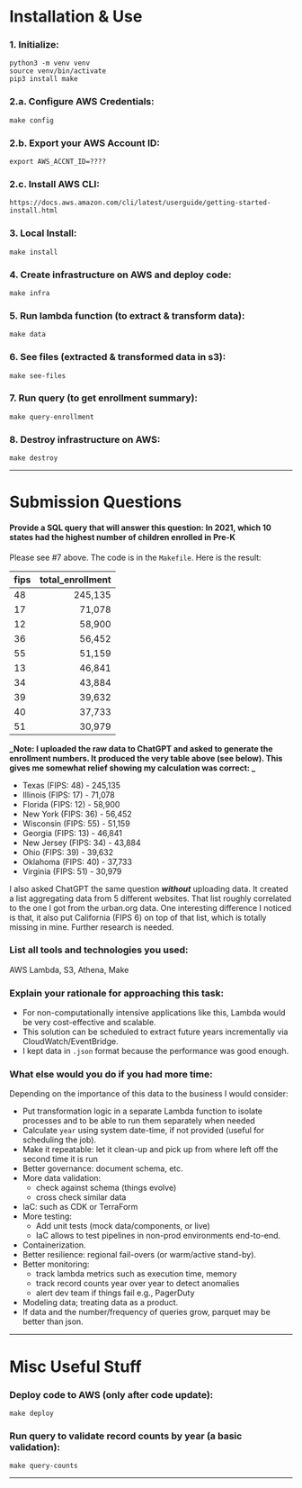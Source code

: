 # Installation & Use

### 1. Initialize:
```
python3 -m venv venv
source venv/bin/activate
pip3 install make
```

### 2.a. Configure AWS Credentials:
```
make config
```

### 2.b. Export your AWS Account ID:
```
export AWS_ACCNT_ID=????
```

### 2.c. Install AWS CLI:
```
https://docs.aws.amazon.com/cli/latest/userguide/getting-started-install.html
```

### 3. Local Install:
```
make install
```

### 4. Create infrastructure on AWS and deploy code:
```
make infra
```

### 5. Run lambda function (to extract & transform data):
```
make data
```

### 6. See files (extracted & transformed data in s3):
```
make see-files
```

### 7. Run query (to get enrollment summary):
```
make query-enrollment
```

### 8. Destroy infrastructure on AWS:
```
make destroy
```
___
# Submission Questions
#### Provide a SQL query that will answer this question: In 2021, which 10 states had the highest number of children enrolled in Pre-K

Please see #7 above. The code is in the `Makefile`. Here is the result:

| fips | total_enrollment |
|------|-----------------:|
| 48   |          245,135 |
| 17   |           71,078 |
| 12   |           58,900 |
| 36   |           56,452 |
| 55   |           51,159 |
| 13   |           46,841 |
| 34   |           43,884 |
| 39   |           39,632 |
| 40   |           37,733 |
| 51   |           30,979 |

**_Note: I uploaded the raw data to ChatGPT and asked to generate the enrollment numbers. It produced the very table above (see below). This gives me somewhat relief showing my calculation was correct: _** 

- Texas (FIPS: 48) - 245,135
- Illinois (FIPS: 17) - 71,078
- Florida (FIPS: 12) - 58,900
- New York (FIPS: 36) - 56,452
- Wisconsin (FIPS: 55) - 51,159
- Georgia (FIPS: 13) - 46,841
- New Jersey (FIPS: 34) - 43,884
- Ohio (FIPS: 39) - 39,632
- Oklahoma (FIPS: 40) - 37,733
- Virginia (FIPS: 51) - 30,979

I also asked ChatGPT the same question **_without_** uploading data. It created a list aggregating data from 5 different websites. That list roughly correlated to the one I got from the urban.org data. One interesting difference I noticed is that, it also put California (FIPS 6) on top of that list, which is totally missing in mine. Further research is needed. 

### List all tools and technologies you used:

AWS Lambda, S3, Athena, Make

### Explain your rationale for approaching this task:

- For non-computationally intensive applications like this, Lambda would be very cost-effective and scalable.
- This solution can be scheduled to extract future years incrementally via CloudWatch/EventBridge.
- I kept data in `.json` format because the performance was good enough. 

### What else would you do if you had more time:
Depending on the importance of this data to the business I would consider:
- Put transformation logic in a separate Lambda function to isolate processes and to be able to run them separately when needed
- Calculate `year` using system date-time, if not provided (useful for scheduling the job).
- Make it repeatable: let it clean-up and pick up from where left off the second time it is run
- Better governance: document schema, etc. 
- More data validation:
  - check against schema (things evolve)
  - cross check similar data
- IaC: such as CDK or TerraForm
- More testing:
  - Add unit tests (mock data/components, or live)
  - IaC allows to test pipelines in non-prod environments end-to-end.
- Containerization.
- Better resilience: regional fail-overs (or warm/active stand-by).
- Better monitoring: 
  - track lambda metrics such as execution time, memory
  - track record counts year over year to detect anomalies
  - alert dev team if things fail e.g., PagerDuty
- Modeling data; treating data as a product. 
- If data and the number/frequency of queries grow, parquet may be better than json.
___
# Misc Useful Stuff
### Deploy code to AWS (only after code update):
```
make deploy
```

### Run query to validate record counts by year (a basic validation):
```
make query-counts
```
___


